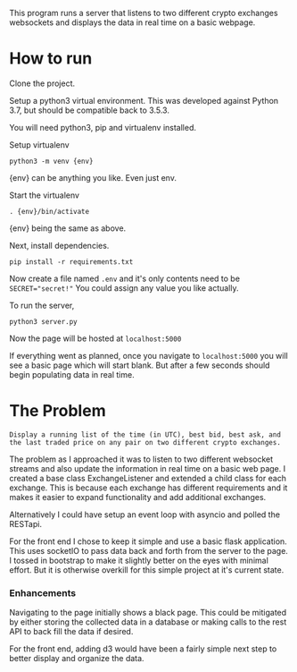 This program runs a server that listens to two different crypto exchanges websockets and displays the data in real time on a basic webpage.

# How to run

Clone the project.

Setup a python3 virtual environment. This was developed against Python 3.7, but should be compatible back to 3.5.3.

You will need python3, pip and virtualenv installed.

Setup virtualenv

`python3 -m venv {env}`

{env} can be anything you like. Even just env.

Start the virtualenv

`. {env}/bin/activate`

{env} being the same as above.

Next, install dependencies. 

`pip install -r requirements.txt`

Now create a file named `.env` and it's only contents need to be `SECRET="secret!"` You could assign any value you like actually.

To run the server,

`python3 server.py`

Now the page will be hosted at `localhost:5000`

If everything went as planned, once you navigate to `localhost:5000` you will see a basic page which will start blank. But after a few seconds should begin populating data in real time. 

# The Problem

`Display a running list of the time (in UTC), best bid, best ask, and the last traded price on any pair on two different crypto exchanges.`

The problem as I approached it was to listen to two different websocket streams and also update the information in real time on a basic web page. I created a base class ExchangeListener and extended a child class for each exchange. This is because each exchange has different requirements and it makes it easier to expand functionality and add additional exchanges.

Alternatively I could have setup an event loop with asyncio and polled the RESTapi. 

For the front end I chose to keep it simple and use a basic flask application. This uses socketIO to pass data back and forth from the server to the page. I tossed in bootstrap to make it slightly better on the eyes with minimal effort. But it is otherwise overkill for this simple project at it's current state. 

### Enhancements

Navigating to the page initially shows a black page. This could be mitigated by either storing the collected data in a database or making calls to the rest API to back fill the data if desired.

For the front end, adding d3 would have been a fairly simple next step to better display and organize the data.

